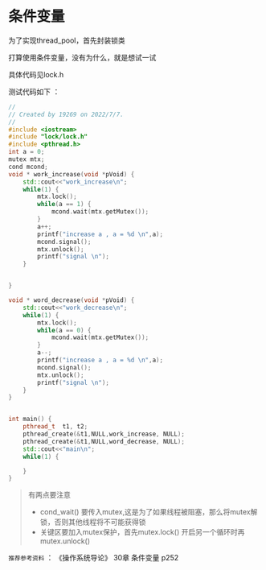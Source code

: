# 条件变量
为了实现thread_pool，首先封装锁类

打算使用条件变量，没有为什么，就是想试一试

具体代码见lock.h

测试代码如下 ：

~~~cpp
//
// Created by 19269 on 2022/7/7.
//
#include <iostream>
#include "lock/lock.h"
#include <pthread.h>
int a = 0;
mutex mtx;
cond mcond;
void * work_increase(void *pVoid) {
    std::cout<<"work_increase\n";
    while(1) {
        mtx.lock();
        while(a == 1) {
            mcond.wait(mtx.getMutex());
        }
        a++;
        printf("increase a , a = %d \n",a);
        mcond.signal();
        mtx.unlock();
        printf("signal \n");
    }


}

void * word_decrease(void *pVoid) {
    std::cout<<"work_decrease\n";
    while(1) {
        mtx.lock();
        while(a == 0) {
            mcond.wait(mtx.getMutex());
        }
        a--;
        printf("increase a , a = %d \n",a);
        mcond.signal();
        mtx.unlock();
        printf("signal \n");
    }
}


int main() {
    pthread_t  t1, t2;
    pthread_create(&t1,NULL,work_increase, NULL);
    pthread_create(&t1,NULL,word_decrease, NULL);
    std::cout<<"main\n";
    while(1) {

    }
}
~~~
> 有两点要注意
> - cond_wait() 要传入mutex,这是为了如果线程被阻塞，那么将mutex解锁，否则其他线程将不可能获得锁
> - 关键区要加入mutex保护，首先mutex.lock() 开启另一个循环时再mutex.unlock()

`推荐参考资料` ：
《操作系统导论》 30章 条件变量 p252